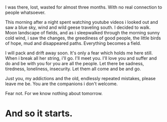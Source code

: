 I was there, lost, wasted for almost three months. With no real connection to people whatsoever.

This morning after a night spent watching youtube videos i looked out and saw a blue sky, wind and wild geese traveling south. I decided to walk. Moon landscape of fields, and as i sleepwalked through the morning sunny cold wind, i saw the changes, the greediness of good people, the little birds of hope, mud and disappeared paths. Everything becomes a field.

I will pack and drift away soon. It's only a fear which holds me here still. When i break all her string, i'll go. I'll meet you. I'll love you and suffer and do and be with you for you are all the people. Let there be sadness, tiredness, loneliness, insecurity. Let them all come and be and go.

Just you, my addictions and the old, endlessly repeated mistakes, please leave me be. You are the companions i don't welcome.

Fear not. For we know nothing about tomorrow.

# And so it starts.
